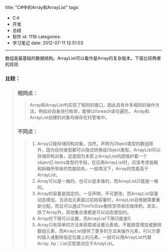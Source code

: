 title: "C#中的Array和ArrayList"
tags:
  - C＃
  - 开发
  - 总结
  - 软件
id: 1118
categories:
  - 学习笔记
date: 2012-07-11 12:51:03
---

数组是最基础的数据结构。ArrayList可以看作是Array的复杂版本。下面比较两者的异同

### 比较：

> ### 相同点：
> 
> > Array和ArrayList均实现了相同的接口，因此具有许多相同的操作方法，例如对自身进行枚举，能够以foreach语句遍历。
> > Array和ArrayList创建的对象均保存在托管堆中。
> 
> ### 不同点：
> 
> > 1.  Array只能存储同构对象，当然，声明为Object类型的数组除外，因为任何类型都可以隐式转换成Object类型。ArrayList可以存储异构对象，这是因为本质上ArrayList内部维护着一个object[] items类型的字段，在应用ArrayList时，应该考虑装箱和拆箱所带来的性能损失。一般情况下，Array的性能高于ArrayList。
> > 2.  Array可以是一维的，也可以是多维的，而ArrayList只能是一维的。
> > 3.  Array的容量是固定的。一旦声明，不可更改，而ArrayList容量动态增加，当添加元素超过初始容量时，ArrayList会根据需要重新分配。而且可以通过TrimToSize删除空项来压缩体积。其实，除了Array外，其他集合类都是可以动态增加的。
> > 4.  Array的下限可以设置，而ArrayList下限只能是0.
> > 5.  Array只有简单的方法来获取或设置元素值，不能随意增加或删除数组元素，而ArrayList提供了更多的方法来操作元素，可以方便的插入或删除指定位置上的元素。一般可以用ArrayList代替Array.
tip：List泛型类对应于ArrayList。